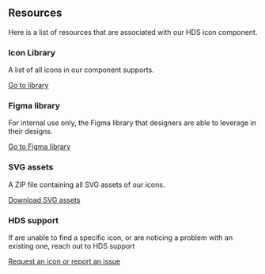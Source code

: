## Resources
Here is a list of resources that are associated with our HDS icon component.

### Icon Library
A list of all icons in our component supports.

[Go to library](/icons/library)

### Figma library
For internal use only, the Figma library that designers are able to leverage in their designs.

[Go to Figma library](https://www.figma.com/file/TLnoT5AYQfy3tZ0H68BgOr/Flight-Icons?node-id=164%3A0&t=bWFdjHgfV6aLQjep-1)

### SVG assets
A ZIP file containing all SVG assets of our icons.

[Download SVG assets](/assets/zip/flight-icons-svg.zip)

### HDS support
If are unable to find a specific icon, or are noticing a problem with an existing one, reach out to HDS support 

[Request an icon or report an issue](https://go.hashi.co/hds-support)